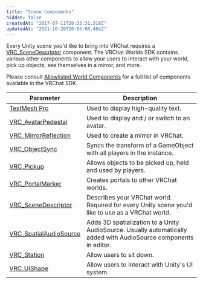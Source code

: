 ```yaml
---
title: "Scene Components"
hidden: false
createdAt: "2017-07-11T20:33:31.318Z"
updatedAt: "2021-10-20T20:03:08.484Z"
---
```


Every Unity scene you'd like to bring into VRChat requires a [VRC_SceneDescriptor](/worlds/components/vrc_scenedescriptor) component. The VRChat Worlds SDK contains various other components to allow your users to interact with your world, pick up objects, see themselves in a mirror, and more.

Please consult [Allowlisted World Components](/worlds/whitelisted-world-components) for a full list of components available in the VRChat SDK.

| Parameter | Description |
| --- | --- |
| [TextMesh Pro](/worlds/components/textmeshpro) | Used to display high-quality text. |
| [VRC_AvatarPedestal](/worlds/components/vrc_avatarpedestal) | Used to display and / or switch to an avatar. |
| [VRC_MirrorReflection](/worlds/components/vrc_mirrorreflection) | Used to create a mirror in VRChat. |
| [VRC_ObjectSync](/worlds/components/vrc_objectsync) | Syncs the transform of a GameObject with all players in the instance. |
| [VRC_Pickup](/worlds/components/vrc_pickup) | Allows objects to be picked up, held and used by players. |
| [VRC_PortalMarker](/worlds/components/vrc_portalmarker) | Creates portals to other VRChat worlds. |
| [VRC_SceneDescriptor](/worlds/components/vrc_scenedescriptor) | Describes your VRChat world. Required for every Unity scene you'd like to use as a VRChat world. |
| [VRC_SpatialAudioSource](/worlds/components/vrc_spatialaudiosource) | Adds 3D spatialization to a Unity AudioSource. Usually automatically added with AudioSource components in editor. |
| [VRC_Station](/worlds/components/vrc_station) | Allow users to sit down. |
| [VRC_UIShape](/worlds/components/vrc_uishape) | Allow users to interact with Unity's UI system. |
